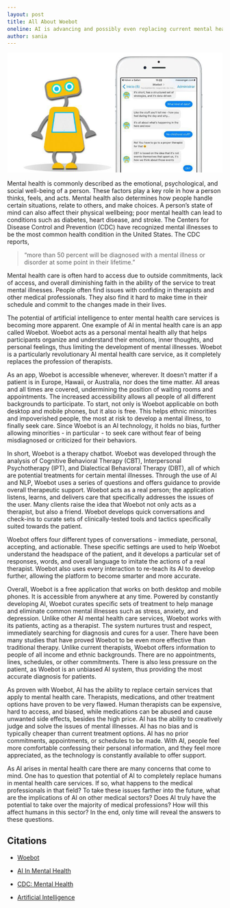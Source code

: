 ```yaml
---
layout: post
title: All About Woebot
oneline: AI is advancing and possibly even replacing current mental health care service. Through the example of Woebot, learn how the career of therapists is threatened.
author: sania
---
```


![WoeBot](/images/blog/woebot.jpeg)

Mental health is commonly described as the emotional, psychological, and social well-being of a person. These factors play a key role in how a person thinks, feels, and acts. Mental health also determines how people handle certain situations, relate to others, and make choices. A person’s state of mind can also affect their physical wellbeing; poor mental health can lead to conditions such as diabetes, heart disease, and stroke. The Centers for Disease Control and Prevention (CDC) have recognized mental illnesses to be the most common health condition in the United States. The CDC reports,

> “more than 50 percent will be diagnosed with a mental illness or disorder at some point in their lifetime.”

Mental health care is often hard to access due to outside commitments, lack of access, and overall diminishing faith in the ability of the service to treat mental illnesses. People often find issues with confiding in therapists and other medical professionals. They also find it hard to make time in their schedule and commit to the changes made in their lives.

The potential of artificial intelligence to enter mental health care services is becoming more apparent. One example of AI in mental health care is an app called Woebot. Woebot acts as a personal mental health ally that helps participants organize and understand their emotions, inner thoughts, and personal feelings, thus limiting the development of mental illnesses. Woebot is a particularly revolutionary AI mental health care service, as it completely replaces the profession of therapists.

As an app, Woebot is accessible whenever, wherever. It doesn’t matter if a patient is in Europe, Hawaii, or Australia, nor does the time matter. All areas and all times are covered, undermining the position of waiting rooms and appointments. The increased accessibility allows all people of all different backgrounds to participate. To start, not only is Woebot applicable on both desktop and mobile phones, but it also is free. This helps ethnic minorities and impoverished people, the most at risk to develop a mental illness, to finally seek care. Since Woebot is an AI technology, it holds no bias, further allowing minorities - in particular - to seek care without fear of being misdiagnosed or criticized for their behaviors.

In short, Woebot is a therapy chatbot. Woebot was developed through the analysis of Cognitive Behavioral Therapy (CBT), Interpersonal Psychotherapy (IPT), and Dialectical Behavioral Therapy (DBT), all of which are potential treatments for certain mental illnesses. Through the use of AI and NLP, Woebot uses a series of questions and offers guidance to provide overall therapeutic support. Woebot acts as a real person; the application listens, learns, and delivers care that specifically addresses the issues of the user. Many clients raise the idea that Woebot not only acts as a therapist, but also a friend. Woebot develops quick conversations and check-ins to curate sets of clinically-tested tools and tactics specifically suited towards the patient.

Woebot offers four different types of conversations - immediate, personal, accepting, and actionable. These specific settings are used to help Woebot understand the headspace of the patient, and it develops a particular set of responses, words, and overall language to imitate the actions of a real therapist. Woebot also uses every interaction to re-teach its AI to develop further, allowing the platform to become smarter and more accurate.

Overall, Woebot is a free application that works on both desktop and mobile phones. It is accessible from anywhere at any time. Powered by constantly developing AI, Woebot curates specific sets of treatment to help manage and eliminate common mental illnesses such as stress, anxiety, and depression. Unlike other AI mental health care services, Woebot works with its patients, acting as a therapist. The system nurtures trust and respect, immediately searching for diagnosis and cures for a user. There have been many studies that have proved Woebot to be even more effective than traditional therapy. Unlike current therapists, Woebot offers information to people of all income and ethnic backgrounds. There are no appointments, lines, schedules, or other commitments. There is also less pressure on the patient, as Woebot is an unbiased AI system, thus providing the most accurate diagnosis for patients.

As proven with Woebot, AI has the ability to replace certain services that apply to mental health care. Therapists, medications, and other treatment options have proven to be very flawed. Human therapists can be expensive, hard to access, and biased, while medications can be abused and cause unwanted side effects, besides the high price. AI has the ability to creatively judge and solve the issues of mental illnesses. AI has no bias and is typically cheaper than current treatment options. AI has no prior commitments, appointments, or schedules to be made. With AI, people feel more comfortable confessing their personal information, and they feel more appreciated, as the technology is constantly available to offer support.

As AI arises in mental health care there are many concerns that come to mind. One has to question that potential of AI to completely replace humans in mental health care services. If so, what happens to the medical professionals in that field? To take these issues farther into the future, what are the implications of AI on other medical sectors? Does AI truly have the potential to take over the majority of medical professions? How will this affect humans in this sector? In the end, only time will reveal the answers to these questions.

## Citations

- [Woebot](https://woebothealth.com/what-powers-woebot/)

- [AI In Mental Health](https://itrexgroup.com/blog/ai-mental-health-examples-trends/#)

- [CDC: Mental Health](https://www.cdc.gov/mentalhealth/learn/index.htm)

- [Artificial Intelligence](https://builtin.com/artificial-intelligence)
